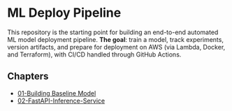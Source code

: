 # ML Deploy Pipeline

This repository is the starting point for building an end-to-end automated ML model deployment pipeline.
**The goal**: train a model, track experiments, version artifacts, and prepare for deployment on AWS (via Lambda, Docker, and Terraform), with CI/CD handled through GitHub Actions.

## Chapters
- [01-Building Baseline Model](docs/01-Baseline-Model.md)
- [02-FastAPI-Inference-Service](docs/02-FastAPI-Inference-Service.md)